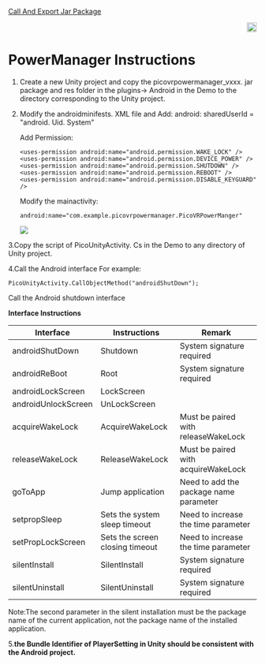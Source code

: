 [Call And Export Jar Package](https://github.com/PicoSupport/PicoSupport/blob/master/Call%20And%20Export%20Jar.docx)<p align="right"><a href="https://github.com/PicoSupport/PicoSupport" target="_blank"> <img src="https://github.com/PicoSupport/PicoSupport/blob/master/Assets/home.png" width="20"/> </a></p>

# PowerManager Instructions

1. Create a new Unity project and copy the picovrpowermanager_vxxx. jar package and res folder in the plugins-> Android in the Demo to the directory corresponding to the Unity project.

2. Modify the androidminifests. XML file and Add: android: sharedUserId = "android. Uid. System"

   Add Permission:

   ```
   <uses-permission android:name="android.permission.WAKE_LOCK" />
   <uses-permission android:name="android.permission.DEVICE_POWER" />
   <uses-permission android:name="android.permission.SHUTDOWN" />
   <uses-permission android:name="android.permission.REBOOT" />
   <uses-permission android:name="android.permission.DISABLE_KEYGUARD" />
   ```

   Modify the mainactivity:

   ```
   android:name="com.example.picovrpowermanager.PicoVRPowerManger"
   ```
   ![](https://github.com/PicoSupport/PicoVRPowerManager/blob/master/01.png)

3.Copy the script of PicoUnityActivity. Cs in the Demo to any directory of Unity project.

4.Call the Android interface For example:

```
PicoUnityActivity.CallObjectMethod("androidShutDown");
```

Call the Android  shutdown interface 

**Interface Instructions**

| Interface           | Instructions                    | Remark                                 |
| ------------------- | ------------------------------- | -------------------------------------- |
| androidShutDown     | Shutdown                        | System signature required              |
| androidReBoot       | Root                            | System signature required              |
| androidLockScreen   | LockScreen                      |                                        |
| androidUnlockScreen | UnLockScreen                    |                                        |
| acquireWakeLock     | AcquireWakeLock                 | Must be paired with releaseWakeLock    |
| releaseWakeLock     | ReleaseWakeLock                 | Must be paired with acquireWakeLock    |
| goToApp             | Jump application                | Need to add the package name parameter |
| setpropSleep        | Sets the system sleep timeout   | Need to increase the time parameter    |
| setPropLockScreen   | Sets the screen closing timeout | Need to increase the time parameter    |
| silentInstall       | SilentInstall                   | System signature required              |
| silentUninstall     | SilentUninstall                 | System signature required              |

Note:The second parameter in the silent installation must be the package name of the current application, not the package name of the installed application.

5.**the Bundle Identifier of PlayerSetting in Unity should be consistent with the Android project.**

